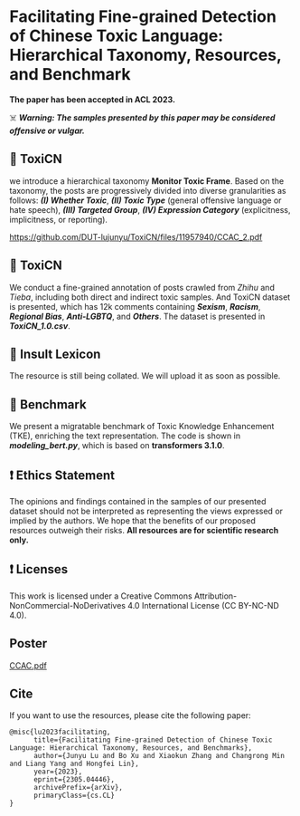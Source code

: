 # Facilitating Fine-grained Detection of Chinese Toxic Language: Hierarchical Taxonomy, Resources, and Benchmark

**The paper has been accepted in ACL 2023.**

☠️ ***Warning: The samples presented by this paper may be considered offensive or vulgar.***

## 📜 ToxiCN
we introduce a hierarchical taxonomy **Monitor Toxic Frame**. Based on the taxonomy, the posts are progressively divided into diverse granularities as follows: **_(I) Whether Toxic_**, ***(II) Toxic Type*** (general offensive language or hate speech), ***(III) Targeted Group***, ***(IV) Expression Category*** (explicitness, implicitness, or reporting). 

https://github.com/DUT-lujunyu/ToxiCN/files/11957940/CCAC_2.pdf



## 📜 ToxiCN
We conduct a fine-grained annotation of posts crawled from _Zhihu_ and _Tieba_, including both direct and indirect toxic samples. And ToxiCN dataset is presented, which has 12k comments containing **_Sexism_**, **_Racism_**, **_Regional Bias_**, **_Anti-LGBTQ_**, and **_Others_**. The dataset is presented in ***ToxiCN_1.0.csv***.

## 📜 Insult Lexicon
The resource is still being collated. We will upload it as soon as possible.

## 📜 Benchmark
We present a migratable benchmark of Toxic Knowledge Enhancement (TKE), enriching the text representation. The code is shown in **_modeling_bert.py_**, which is based on **transformers 3.1.0**.

## ❗️ Ethics Statement
The opinions and findings contained in the samples of our presented dataset should not be interpreted as representing the views expressed or implied by the authors. We hope that the benefits of our proposed resources outweigh their risks. **All resources are for scientific research only.**

## ❗️ Licenses
This work is licensed under a Creative Commons Attribution- NonCommercial-NoDerivatives 4.0 International License (CC BY-NC-ND 4.0). 

## Poster

[CCAC.pdf](https://github.com/DUT-lujunyu/ToxiCN/files/11957931/CCAC.pdf)


## Cite
If you want to use the resources, please cite the following paper:
~~~
@misc{lu2023facilitating,
      title={Facilitating Fine-grained Detection of Chinese Toxic Language: Hierarchical Taxonomy, Resources, and Benchmarks}, 
      author={Junyu Lu and Bo Xu and Xiaokun Zhang and Changrong Min and Liang Yang and Hongfei Lin},
      year={2023},
      eprint={2305.04446},
      archivePrefix={arXiv},
      primaryClass={cs.CL}
}
~~~

